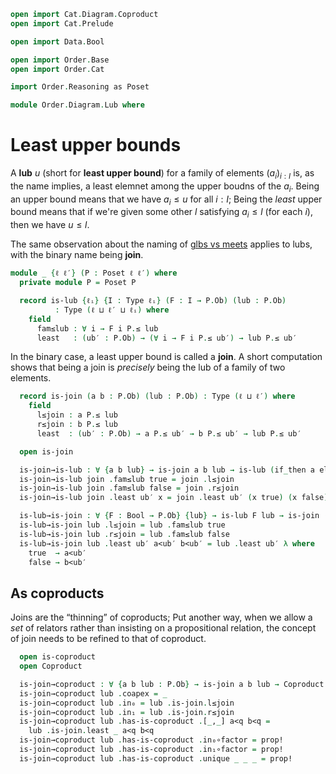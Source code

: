 ```agda
open import Cat.Diagram.Coproduct
open import Cat.Prelude

open import Data.Bool

open import Order.Base
open import Order.Cat

import Order.Reasoning as Poset

module Order.Diagram.Lub where
```

# Least upper bounds

A **lub** $u$ (short for **least upper bound**) for a family of
elements $(a_i)_{i : I}$ is, as the name implies, a least elemnet among
the upper boudns of the $a_i$. Being an upper bound means that we have
$a_i \le u$ for all $i : I$; Being the _least_ upper bound means that
if we're given some other $l$ satisfying $a_i \le l$ (for each $i$),
then we have $u \le l$.

The same observation about the naming of [glbs vs meets] applies to
lubs, with the binary name being **join**.

[glbs vs meets]: Order.Diagram.Glb.html

```agda
module _ {ℓ ℓ′} (P : Poset ℓ ℓ′) where
  private module P = Poset P

  record is-lub {ℓᵢ} {I : Type ℓᵢ} (F : I → P.Ob) (lub : P.Ob)
          : Type (ℓ ⊔ ℓ′ ⊔ ℓᵢ) where
    field
      fam≤lub : ∀ i → F i P.≤ lub
      least   : (ub′ : P.Ob) → (∀ i → F i P.≤ ub′) → lub P.≤ ub′
```

<!--
```agda
  open is-lub

  Lub : ∀ {ℓ′} {I : Type ℓ′} (F : I → ⌞ P ⌟) → Type _
  Lub F = Σ P.Ob (is-lub F)

  Bot : Type _
  Bot = Σ P.Ob λ bot → ∀ x → bot P.≤ x

  private unquoteDecl eqv = declare-record-iso eqv (quote is-lub)

  instance
    H-Level-is-lub
      : ∀ {ℓᵢ} {I : Type ℓᵢ} {F : I → P.Ob} {lub : P.Ob} {n}
      → H-Level (is-lub F lub) (suc n)
    H-Level-is-lub = prop-instance $ Iso→is-hlevel 1 eqv (hlevel 1)

  lub-unique : ∀ {ℓᵢ} {I : Type ℓᵢ} {F : I → P.Ob}
             → is-prop (Lub F)
  lub-unique (lub , is) (lub′ , is′) = Σ-prop-path! $ P.≤-antisym
    (is .least lub′ (is′ .fam≤lub))
    (is′ .least lub (is .fam≤lub))
```
-->

In the binary case, a least upper bound is called a **join**. A short
computation shows that being a join is _precisely_ being the lub of a
family of two elements.

```agda
  record is-join (a b : P.Ob) (lub : P.Ob) : Type (ℓ ⊔ ℓ′) where
    field
      l≤join : a P.≤ lub
      r≤join : b P.≤ lub
      least  : (ub′ : P.Ob) → a P.≤ ub′ → b P.≤ ub′ → lub P.≤ ub′

  open is-join

  is-join→is-lub : ∀ {a b lub} → is-join a b lub → is-lub (if_then a else b) lub
  is-join→is-lub join .fam≤lub true = join .l≤join
  is-join→is-lub join .fam≤lub false = join .r≤join
  is-join→is-lub join .least ub′ x = join .least ub′ (x true) (x false)

  is-lub→is-join : ∀ {F : Bool → P.Ob} {lub} → is-lub F lub → is-join (F true) (F false) lub
  is-lub→is-join lub .l≤join = lub .fam≤lub true
  is-lub→is-join lub .r≤join = lub .fam≤lub false
  is-lub→is-join lub .least ub′ a<ub′ b<ub′ = lub .least ub′ λ where
    true  → a<ub′
    false → b<ub′
```

<!--
```
  private unquoteDecl eqv′ = declare-record-iso eqv′ (quote is-join)

  Join : ⌞ P ⌟ → ⌞ P ⌟ → Type _
  Join a b = Σ P.Ob (is-join a b)

  instance
    H-Level-is-join
      : ∀ {a b lub : P.Ob} {n}
      → H-Level (is-join a b lub) (suc n)
    H-Level-is-join = prop-instance $ Iso→is-hlevel 1 eqv′ (hlevel 1)

  open is-iso
  is-join≃is-lub : ∀ {a b lub : P.Ob} → is-equiv (is-join→is-lub {a} {b} {lub})
  is-join≃is-lub = prop-ext! _ is-lub→is-join .snd

  join-unique : ∀ {a b} → is-prop (Join a b)
  join-unique {a} {b} = transport
    (λ i → is-prop (Σ P.Ob λ x → ua (_ , is-join≃is-lub {a} {b} {x}) (~ i)))
    lub-unique
```
-->

## As coproducts

Joins are the “thinning” of coproducts; Put another way, when we allow a
_set_ of relators rather than insisting on a propositional relation, the
concept of join needs to be refined to that of coproduct.

```agda
  open is-coproduct
  open Coproduct

  is-join→coproduct : ∀ {a b lub : P.Ob} → is-join a b lub → Coproduct (poset→category P) a b
  is-join→coproduct lub .coapex = _
  is-join→coproduct lub .in₀ = lub .is-join.l≤join
  is-join→coproduct lub .in₁ = lub .is-join.r≤join
  is-join→coproduct lub .has-is-coproduct .[_,_] a<q b<q =
    lub .is-join.least _ a<q b<q
  is-join→coproduct lub .has-is-coproduct .in₀∘factor = prop!
  is-join→coproduct lub .has-is-coproduct .in₁∘factor = prop!
  is-join→coproduct lub .has-is-coproduct .unique _ _ _ = prop!
```
